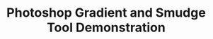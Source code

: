 ---
inv_num: 2007-013
add_credit:
url: 2007-013-photoshop-gradient-and-smudge-tool-demonstration
title: 'Photoshop Gradient and Smudge Tool Demonstration '
year: '2007'
display_year: '2007'
medium: Inkjet on laminate.
dims: 43 x 43 inches
pitch: "​Photoshop gradient and smudge tool demonstration."
ps:
live_url:
youtube:
related_code:
subheading:
download:
commission:
layout: things-i-made
---